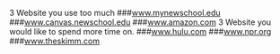 3 Website you use too much 
###www.mynewschool.edu 
###www.canvas.newschool.edu
###www.amazon.com
3 Website you would like to spend more time on.
###www.hulu.com
###www.npr.org
###www.theskimm.com
